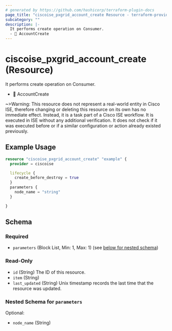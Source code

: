 ```yaml
---
# generated by https://github.com/hashicorp/terraform-plugin-docs
page_title: "ciscoise_pxgrid_account_create Resource - terraform-provider-ciscoise"
subcategory: ""
description: |-
  It performs create operation on Consumer.
  - 🚧 AccountCreate
---
```


# ciscoise_pxgrid_account_create (Resource)

It performs create operation on Consumer.
- 🚧 AccountCreate


~>Warning: This resource does not represent a real-world entity in Cisco ISE, therefore changing or deleting this resource on its own has no immediate effect. Instead, it is a task part of a Cisco ISE workflow. It is executed in ISE without any additional verification. It does not check if it was executed before or if a similar configuration or action already existed previously.

## Example Usage

```terraform
resource "ciscoise_pxgrid_account_create" "example" {
  provider = ciscoise

  lifecycle {
    create_before_destroy = true
  }
  parameters {
    node_name = "string"
  }

}
```

<!-- schema generated by tfplugindocs -->
## Schema

### Required

- `parameters` (Block List, Min: 1, Max: 1) (see [below for nested schema](#nestedblock--parameters))

### Read-Only

- `id` (String) The ID of this resource.
- `item` (String)
- `last_updated` (String) Unix timestamp records the last time that the resource was updated.

<a id="nestedblock--parameters"></a>
### Nested Schema for `parameters`

Optional:

- `node_name` (String)


